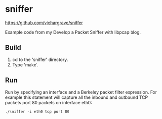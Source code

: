 # sniffer

https://github.com/vichargrave/sniffer

Example code from my Develop a Packet Sniffer with libpcap blog.

## Build

1. cd to the 'sniffer' directory.
2. Type 'make'.

## Run

Run by specifying an interface and a Berkeley packet filter expression. For 
example this statement will capture all the inbound and outbound TCP packets 
port 80 packets on interface eth0:

```
./sniffer -i eth0 tcp port 80
```
